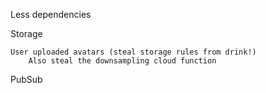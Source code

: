 Less dependencies

Storage

    User uploaded avatars (steal storage rules from drink!)
        Also steal the downsampling cloud function

PubSub
